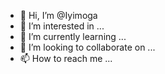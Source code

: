 - 👋 Hi, I’m @Iyimoga
- 👀 I’m interested in ...
- 🌱 I’m currently learning ...
- 💞️ I’m looking to collaborate on ...
- 📫 How to reach me ...

<!---
Iyimoga/Iyimoga is a ✨ special ✨ repository because its `README.md` (this file) appears on your GitHub profile.
You can click the Preview link to take a look at your changes.
--->
